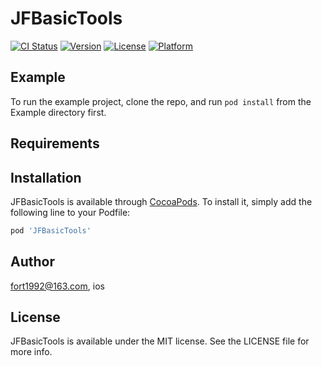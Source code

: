 # JFBasicTools

[![CI Status](https://img.shields.io/travis/fort1992@163.com/JFBasicTools.svg?style=flat)](https://travis-ci.org/fort1992@163.com/JFBasicTools)
[![Version](https://img.shields.io/cocoapods/v/JFBasicTools.svg?style=flat)](https://cocoapods.org/pods/JFBasicTools)
[![License](https://img.shields.io/cocoapods/l/JFBasicTools.svg?style=flat)](https://cocoapods.org/pods/JFBasicTools)
[![Platform](https://img.shields.io/cocoapods/p/JFBasicTools.svg?style=flat)](https://cocoapods.org/pods/JFBasicTools)

## Example

To run the example project, clone the repo, and run `pod install` from the Example directory first.

## Requirements

## Installation

JFBasicTools is available through [CocoaPods](https://cocoapods.org). To install
it, simply add the following line to your Podfile:

```ruby
pod 'JFBasicTools'
```

## Author

fort1992@163.com, ios

## License

JFBasicTools is available under the MIT license. See the LICENSE file for more info.
